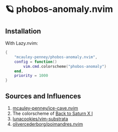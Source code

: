 #  🪐  phobos-anomaly.nvim

## Installation

With Lazy.nvim:

```lua
{
    "mcauley-penney/phobos-anomaly.nvim",
    config = function()
        vim.cmd.colorscheme("phobos-anomaly")
    end,
    priority = 1000
}
```

## Sources and Influences
1. [mcauley-penney/ice-cave.nvim](https://github.com/mcauley-penney/ice-cave.nvim)
1. The colorscheme of [Back to Saturn X I](https://doomwiki.org/wiki/Back_to_Saturn_X)
1. [lunacookies/vim-substrata](https://github.com/lunacookies/vim-substrata)
1. [olivercederborg/poimandres.nvim](https://github.com/olivercederborg/poimandres.nvim)
